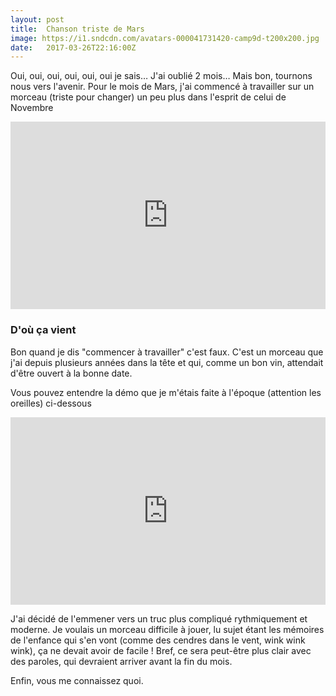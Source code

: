 ```yaml
---
layout: post
title:  Chanson triste de Mars
image: https://i1.sndcdn.com/avatars-000041731420-camp9d-t200x200.jpg
date:   2017-03-26T22:16:00Z
---
```


Oui, oui, oui, oui, oui, oui je sais… J'ai oublié 2 mois… 
Mais bon, tournons nous vers l'avenir. Pour le mois de Mars, j'ai commencé à travailler 
sur un morceau (triste pour changer) un peu plus dans l'esprit de celui de Novembre 

<iframe width="100%" height="300" scrolling="no" frameborder="no" src="https://w.soundcloud.com/player/?url=https%3A//api.soundcloud.com/tracks/314171909&amp;color=ff5500&amp;auto_play=false&amp;hide_related=false&amp;show_comments=true&amp;show_user=true&amp;show_reposts=false&amp;visual=true"></iframe>
<br/>


### D'où ça vient

Bon quand je dis "commencer à travailler" c'est faux. C'est un morceau que j'ai depuis plusieurs
années dans la tête et qui, comme un bon vin, attendait d'être ouvert à la bonne date.

Vous pouvez entendre la démo que je m'étais faite à l'époque (attention les oreilles) ci-dessous

<iframe width="100%" height="300" scrolling="no" frameborder="no" src="https://w.soundcloud.com/player/?url=https%3A//api.soundcloud.com/tracks/163239730&amp;color=ff5500&amp;auto_play=false&amp;hide_related=false&amp;show_comments=true&amp;show_user=true&amp;show_reposts=false&amp;visual=true"></iframe>
<br/>

J'ai décidé de l'emmener vers un truc plus compliqué rythmiquement et moderne. Je voulais un morceau
difficile à jouer, lu sujet étant les mémoires de l'enfance qui s'en vont
(comme des cendres dans le vent, wink wink wink), ça ne devait avoir de facile ! Bref, ce sera 
peut-être plus clair avec des paroles, qui devraient arriver avant la fin du mois.

Enfin, vous me connaissez quoi.
